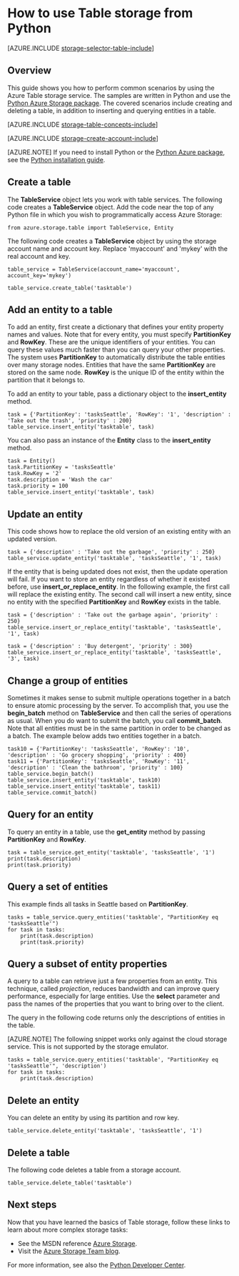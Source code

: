 <properties
	pageTitle="How to use Table storage from Python | Microsoft Azure"
	description="Learn how you can use the Table service from Python to create and delete a table, and to insert and query a table."
	services="storage"
	documentationCenter="python"
	authors="emgerner-msft"
	manager="wpickett"
	editor=""/>

<tags
	ms.service="storage"
	ms.workload="storage"
	ms.tgt_pltfrm="na"
	ms.devlang="python"
	ms.topic="article"
	ms.date="08/25/2015"
	ms.author="emgerner"/>


# How to use Table storage from Python

[AZURE.INCLUDE [storage-selector-table-include](../../includes/storage-selector-table-include.md)]

## Overview

This guide shows you how to perform common scenarios by using the Azure Table storage service. The samples are written in Python and use the [Python Azure Storage package][]. The covered scenarios include creating and deleting a
table, in addition to inserting and querying entities in a table.

[AZURE.INCLUDE [storage-table-concepts-include](../../includes/storage-table-concepts-include.md)]

[AZURE.INCLUDE [storage-create-account-include](../../includes/storage-create-account-include.md)]

[AZURE.NOTE] If you need to install Python or the [Python Azure package][], see the [Python installation guide](../python-how-to-install.md).


## Create a table

The **TableService** object lets you work with table services. The
following code creates a **TableService** object. Add the code near
the top of any Python file in which you wish to programmatically access Azure Storage:

	from azure.storage.table import TableService, Entity

The following code creates a **TableService** object by using the storage account name and account key.  Replace 'myaccount' and 'mykey' with the real account and key.

	table_service = TableService(account_name='myaccount', account_key='mykey')

	table_service.create_table('tasktable')

## Add an entity to a table

To add an entity, first create a dictionary that defines your entity
property names and values. Note that for every entity, you must
specify **PartitionKey** and **RowKey**. These are the unique
identifiers of your entities. You can query these values much
faster than you can query your other properties. The system uses **PartitionKey** to
automatically distribute the table entities over many storage nodes.
Entities that have the same **PartitionKey** are stored on the same node. **RowKey** is the unique ID of the entity within the partition that it
belongs to.

To add an entity to your table, pass a dictionary object
to the **insert\_entity** method.

	task = {'PartitionKey': 'tasksSeattle', 'RowKey': '1', 'description' : 'Take out the trash', 'priority' : 200}
	table_service.insert_entity('tasktable', task)

You can also pass an instance of the **Entity** class to the **insert\_entity** method.

	task = Entity()
	task.PartitionKey = 'tasksSeattle'
	task.RowKey = '2'
	task.description = 'Wash the car'
	task.priority = 100
	table_service.insert_entity('tasktable', task)

## Update an entity

This code shows how to replace the old version of an existing entity
with an updated version.

	task = {'description' : 'Take out the garbage', 'priority' : 250}
	table_service.update_entity('tasktable', 'tasksSeattle', '1', task)

If the entity that is being updated does not exist, then the update
operation will fail. If you want to store an entity
regardless of whether it existed before, use **insert\_or\_replace_entity**.
In the following example, the first call will replace the existing entity. The second call will insert a new entity, since no entity with the specified **PartitionKey** and **RowKey** exists in the table.

	task = {'description' : 'Take out the garbage again', 'priority' : 250}
	table_service.insert_or_replace_entity('tasktable', 'tasksSeattle', '1', task)

	task = {'description' : 'Buy detergent', 'priority' : 300}
	table_service.insert_or_replace_entity('tasktable', 'tasksSeattle', '3', task)

## Change a group of entities

Sometimes it makes sense to submit multiple operations together in a
batch to ensure atomic processing by the server. To accomplish that, you
use the **begin\_batch** method on **TableService** and then call the
series of operations as usual. When you do want to submit the
batch, you call **commit\_batch**. Note that all entities must be in the same partition in order to be changed as a batch. The example below adds two entities together in a batch.

	task10 = {'PartitionKey': 'tasksSeattle', 'RowKey': '10', 'description' : 'Go grocery shopping', 'priority' : 400}
	task11 = {'PartitionKey': 'tasksSeattle', 'RowKey': '11', 'description' : 'Clean the bathroom', 'priority' : 100}
	table_service.begin_batch()
	table_service.insert_entity('tasktable', task10)
	table_service.insert_entity('tasktable', task11)
	table_service.commit_batch()

## Query for an entity

To query an entity in a table, use the **get\_entity** method by
passing **PartitionKey** and **RowKey**.

	task = table_service.get_entity('tasktable', 'tasksSeattle', '1')
	print(task.description)
	print(task.priority)

## Query a set of entities

This example finds all tasks in Seattle based on **PartitionKey**.

	tasks = table_service.query_entities('tasktable', "PartitionKey eq 'tasksSeattle'")
	for task in tasks:
		print(task.description)
		print(task.priority)

## Query a subset of entity properties

A query to a table can retrieve just a few properties from an entity.
This technique, called *projection*, reduces bandwidth and can improve
query performance, especially for large entities. Use the **select**
parameter and pass the names of the properties that you want to bring over
to the client.

The query in the following code returns only the descriptions of
entities in the table.

[AZURE.NOTE] The following snippet works only against the cloud
storage service. This is not supported by the storage
emulator.

	tasks = table_service.query_entities('tasktable', "PartitionKey eq 'tasksSeattle'", 'description')
	for task in tasks:
		print(task.description)

## Delete an entity

You can delete an entity by using its partition and row key.

	table_service.delete_entity('tasktable', 'tasksSeattle', '1')

## Delete a table

The following code deletes a table from a storage account.

	table_service.delete_table('tasktable')

## Next steps

Now that you have learned the basics of Table storage, follow these links
to learn about more complex storage tasks:

-   See the MSDN reference [Azure Storage][].
-   Visit the [Azure Storage Team blog][].

For more information, see also the [Python Developer Center](/develop/python/).


[Azure Storage]: http://msdn.microsoft.com/library/azure/gg433040.aspx
[Azure Storage Team blog]: http://blogs.msdn.com/b/windowsazurestorage/
[Python Azure package]: https://pypi.python.org/pypi/azure
[Python Azure Storage package]: https://pypi.python.org/pypi/azure-storage
